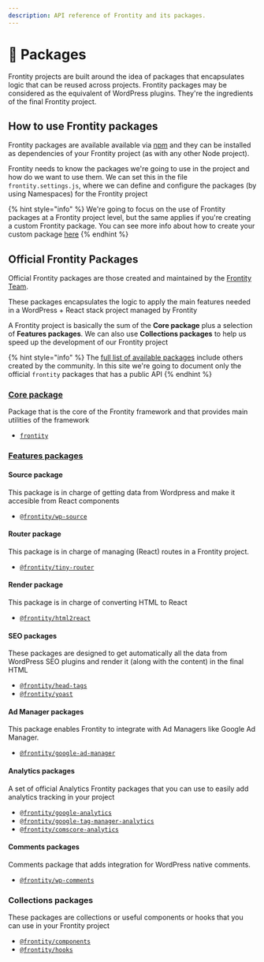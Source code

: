 ```yaml
---
description: API reference of Frontity and its packages.
---
```


# 🍱 Packages

Frontity projects are built around the idea of packages that encapsulates logic that can be reused across projects. Frontity packages may be considered as the equivalent of WordPress plugins. They're the ingredients of the final Frontity project.

## How to use Frontity packages

Frontity packages are available available via [npm](https://www.npmjs.com/search?q=keywords:frontity) and they can be installed as dependencies of your Frontity project \(as with any other Node project\).

Frontity needs to know the packages we're going to use in the project and how do we want to use them. We can set this in the file `frontity.settings.js`, where we can define and configure the packages \(by using Namespaces\) for the Frontity project

{% hint style="info" %}
We're going to focus on the use of Frontity packages at a Frontity project level, but the same applies if you're creating a custom Frontity package. You can see more info about how to create your custom package [here](./)
{% endhint %}

## Official Frontity Packages

Official Frontity packages are those created and maintained by the [Frontity Team](https://frontity.org/about-us/).

These packages encapsulates the logic to apply the main features needed in a WordPress + React stack project managed by Frontity

A Frontity project is basically the sum of the **Core package** plus a selection of **Features packages**. We can also use **Collections packages** to help us speed up the development of our Frontity project

{% hint style="info" %}
The [full list of available packages](https://www.npmjs.com/search?q=keywords:frontity) include others created by the community. In this site we're going to document only the official `frontity` packages that has a public API
{% endhint %}

### [Core package](core-package/)

Package that is the core of the Frontity framework and that provides main utilities of the framework

* [`frontity`](core-package/frontity.md)

### [Features packages](features-packages/)

#### Source package

This package is in charge of getting data from Wordpress and make it accesible from React components

* [`@frontity/wp-source`](features-packages/wp-source.md)

#### Router package

This package is in charge of managing \(React\) routes in a Frontity project.

* [`@frontity/tiny-router`](features-packages/tiny-router.md)

#### Render package

This package is in charge of converting HTML to React

* [`@frontity/html2react`](features-packages/html2react.md)

#### SEO packages

These packages are designed to get automatically all the data from WordPress SEO plugins and render it \(along with the content\) in the final HTML

* [`@frontity/head-tags`](features-packages/head-tags.md)
* [`@frontity/yoast`](features-packages/yoast.md)

#### Ad Manager packages

This package enables Frontity to integrate with Ad Managers like Google Ad Manager.

* [`@frontity/google-ad-manager`](features-packages/google-ad-manager.md)

#### Analytics packages

A set of official Analytics Frontity packages that you can use to easily add analytics tracking in your project

* [`@frontity/google-analytics`](features-packages/analytics/google-analytics.md)
* [`@frontity/google-tag-manager-analytics`](features-packages/analytics/google-tag-manager-analytics.md)
* [`@frontity/comscore-analytics`](features-packages/analytics/comscore-analytics.md)

#### Comments packages

Comments package that adds integration for WordPress native comments.

* [`@frontity/wp-comments`](features-packages/wp-comments.md)

### Collections packages

These packages are collections or useful components or hooks that you can use in your Frontity project

* [`@frontity/components`](collections-packages/components.md)
* [`@frontity/hooks`](collections-packages/hooks.md)

